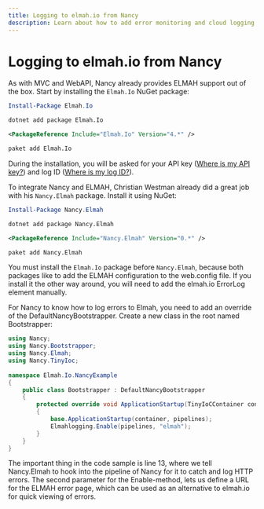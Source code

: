 ```yaml
---
title: Logging to elmah.io from Nancy
description: Learn about how to add error monitoring and cloud logging to any Nancy website with elmah.io. Simply install two NuGet packages and you are done.
---
```


# Logging to elmah.io from Nancy

As with MVC and WebAPI, Nancy already provides ELMAH support out of the box. Start by installing the `Elmah.Io` NuGet package:

```powershell fct_label="Package Manager"
Install-Package Elmah.Io
```
```cmd fct_label=".NET CLI"
dotnet add package Elmah.Io
```
```xml fct_label="PackageReference"
<PackageReference Include="Elmah.Io" Version="4.*" />
```
```xml fct_label="Paket CLI"
paket add Elmah.Io
```

During the installation, you will be asked for your API key ([Where is my API key?](https://docs.elmah.io/where-is-my-api-key/)) and log ID ([Where is my log ID?](https://docs.elmah.io/where-is-my-log-id/)).

To integrate Nancy and ELMAH, Christian Westman already did a great job with his `Nancy.Elmah` package. Install it using NuGet:

```powershell fct_label="Package Manager"
Install-Package Nancy.Elmah
```
```cmd fct_label=".NET CLI"
dotnet add package Nancy.Elmah
```
```xml fct_label="PackageReference"
<PackageReference Include="Nancy.Elmah" Version="0.*" />
```
```xml fct_label="Paket CLI"
paket add Nancy.Elmah
```

You must install the `Elmah.Io` package before `Nancy.Elmah`, because both packages like to add the ELMAH configuration to the web.config file. If you install it the other way around, you will need to add the elmah.io ErrorLog element manually.

For Nancy to know how to log errors to Elmah, you need to add an override of the DefaultNancyBootstrapper. Create a new class in the root named Bootstrapper:

```csharp
using Nancy;
using Nancy.Bootstrapper;
using Nancy.Elmah;
using Nancy.TinyIoc;
 
namespace Elmah.Io.NancyExample
{
    public class Bootstrapper : DefaultNancyBootstrapper
    {
        protected override void ApplicationStartup(TinyIoCContainer container, IPipelines pipelines)
        {
            base.ApplicationStartup(container, pipelines);
            Elmahlogging.Enable(pipelines, "elmah");
        }
    }
}
```

The important thing in the code sample is line 13, where we tell Nancy.Elmah to hook into the pipeline of Nancy for it to catch and log HTTP errors. The second parameter for the Enable-method, lets us define a URL for the ELMAH error page, which can be used as an alternative to elmah.io for quick viewing of errors.
